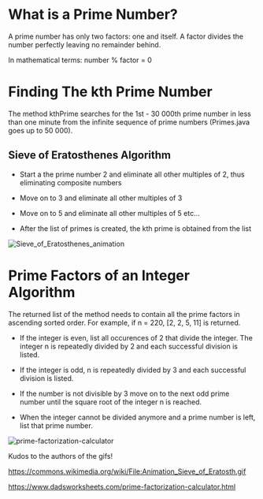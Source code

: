 # What is a Prime Number?
A prime number has only two factors: one and itself. A factor divides the number perfectly leaving no remainder behind. 

In mathematical terms: number % factor = 0 

# Finding The kth Prime Number
The method kthPrime searches for the 1st - 30 000th prime number in less than one minute from the infinite sequence of prime numbers (Primes.java goes up to 50 000).

## Sieve of Eratosthenes Algorithm

- Start a the prime number 2 and eliminate all other multiples of 2, thus eliminating composite numbers

- Move on to 3 and eliminate all other multiples of 3

- Move on to 5 and eliminate all other multiples of 5 etc... 

- After the list of primes is created, the kth prime is obtained from the list

![Sieve_of_Eratosthenes_animation](https://user-images.githubusercontent.com/59797227/105047827-d26d9f00-5a38-11eb-8242-3ca2cbfda342.gif)

# Prime Factors of an Integer Algorithm
The returned list of the method needs to contain all the prime factors in ascending sorted order. For example, if n = 220, [2, 2, 5, 11] is returned.

- If the integer is even, list all occurences of 2 that divide the integer. The integer n is repeatedly divided by 2 and each successful division is listed.

- If the integer is odd, n is repeatedly divided by 3 and each successful division is listed.

- If the number is not divisible by 3 move on to the next odd prime number until the square root of the integer n is reached.

- When the integer cannot be divided anymore and a prime number is left, list that prime number.

![prime-factorization-calculator](https://user-images.githubusercontent.com/59797227/105271225-21b0ee00-5b65-11eb-83e0-d6bf88bb5f00.gif)

Kudos to the authors of the gifs!

https://commons.wikimedia.org/wiki/File:Animation_Sieve_of_Eratosth.gif

https://www.dadsworksheets.com/prime-factorization-calculator.html
